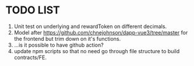 # TODO LIST

1. Unit test on underlying and rewardToken on different decimals.
2. Model after https://github.com/chnejohnson/dapp-vue3/tree/master for the frontend but trim down on it's functions.
3. ...is it possible to have github action?
4. update npm scripts so that no need go through file structure to build contracts/FE.
